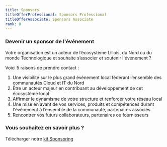 ```yaml
---
title: Sponsors
titleOfferProfessional: Sponsors Professional
titleOfferAssociate: Sponsors Associate
rank: 0
---
```

### Devenir un sponsor de l'événement

Votre organisation est un acteur de l’écosystème Lillois, du Nord ou du monde Technologique et souhaite s’associer et soutenir l'événement ?

Voici 5 raisons de prendre contact :
1. Une visibilité sur le plus grand événement local fédérant l’ensemble des communautés Cloud et IT du Nord 
2. Être un acteur majeur en contribuant au développement de cet écosystème local 
3. Affirmer le dynamisme de votre structure et renforcer votre réseau local 
4. Une mise en avant de vos services, produits et compétences durant l'événement à l’ensemble de la communauté, partenaires associés 
5. Rencontrer vos futurs collaborateurs, partenaires ou fournisseurs

### Vous souhaitez en savoir plus ? 
Télécharger notre <a href="https://drive.google.com/file/d/1QXDLs_cpqfP3Xh2RdWRUibLo9NUZaIxu/view?usp=sharing" target="_blank">kit Sponsoring <i class="fa fa-external-link" aria-hidden="true"></a>